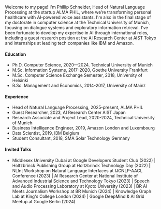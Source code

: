 
Welcome to my page! I'm Phillip Schneider, Head of Natural Language Processing at the startup ALMA PHIL, where we're transforming personal healthcare with AI-powered voice assistants. I'm also in the final stage of my doctorate in computer science at the Technical University of Munich, focusing on dialogue systems and exploratory information retrieval. I've been fortunate to develop my expertise in AI through international roles, including a guest research position at the AI Research Center at AIST Tokyo and internships at leading tech companies like IBM and Amazon.

#### Education
- Ph.D. Computer Science, 2020—2024, Technical University of Munich
- M.Sc. Information Systems, 2017-2020, Goethe University Frankfurt
- M.Sc. Computer Science Exchange Semester, 2018, University of Helsinki
- B.Sc. Management and Economics, 2014-2017, University of Mainz

#### Experience
- Head of Natural Language Processing, 2025-present, ALMA PHIL
- Guest Researcher, 2023, AI Research Center AIST Japan
- Research Associate and Project Lead, 2020-2024, Technical University of Munich 
- Business Intelligence Engineer, 2019, Amazon London and Luxembourg
- Data Scientist, 2019, IBM Belgium
- Student Consultant, 2018, SMA Solar Technology Germany

#### Invited Talks
- Middlesex University Dubai at Google Developers Student Club (2022) | Holtzbrinck Publishing Group at Holtzbrinck Technology Day (2022) | NLInt Workshop on Natural Language Interfaces at IJCNLP-AACL Conference (2023) | AI Research Center at National Institute of Advanced Industrial Science and Technology Tokyo (2023) | Speech and Audio Processing Laboratory at Kyoto University (2023) | BR AI Meets Journalism Workshop at BR Munich (2024) | Knowledge Graph Lab at King's College London (2024) | Google DeepMind \& AI Grid Meetup at Google Berlin (2024)

